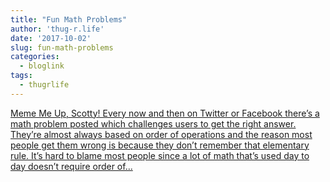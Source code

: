 ```yaml
---
title: "Fun Math Problems"
author: 'thug-r.life'
date: '2017-10-02'
slug: fun-math-problems
categories:
  - bloglink
tags:
  - thugrlife
---
```


[Meme Me Up, Scotty! Every now and then on Twitter or Facebook there’s a math problem posted which challenges users to get the right answer. They’re almost always based on order of operations and the reason most people get them wrong is because they don’t remember that elementary rule. It’s hard to blame most people since a lot of math that’s used day to day doesn’t require order of...<click to read more>](http://thug-r.life/post/2017-10-02-fun-math-problems/)

